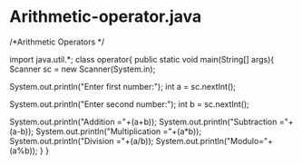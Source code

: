 # Arithmetic-operator.java

/*Arithmetic Operators */

import java.util.*;
class operator{
public static void main(String[] args){
Scanner sc = new Scanner(System.in);

System.out.println("Enter first number:");
int a = sc.nextInt();

System.out.println("Enter second number:");
int b = sc.nextInt();

System.out.println("Addition ="+(a+b));
System.out.println("Subtraction ="+(a-b));
System.out.println("Multiplication ="+(a*b));
System.out.println("Division ="+(a/b));
System.out.println("Modulo="+(a%b));
}
}
